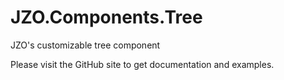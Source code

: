 # JZO.Components.Tree
JZO's customizable tree component

Please visit the GitHub site to get documentation and examples.

